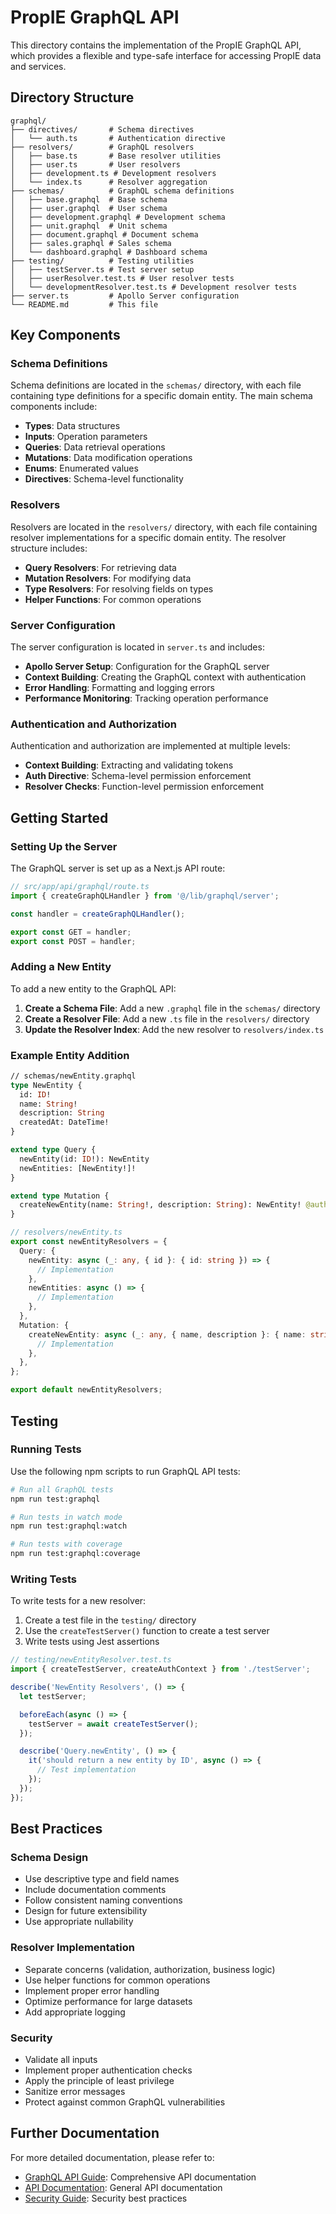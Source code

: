 # PropIE GraphQL API

This directory contains the implementation of the PropIE GraphQL API, which provides a flexible and type-safe interface for accessing PropIE data and services.

## Directory Structure

```
graphql/
├── directives/       # Schema directives
│   └── auth.ts       # Authentication directive
├── resolvers/        # GraphQL resolvers
│   ├── base.ts       # Base resolver utilities
│   ├── user.ts       # User resolvers
│   ├── development.ts # Development resolvers
│   └── index.ts      # Resolver aggregation
├── schemas/          # GraphQL schema definitions
│   ├── base.graphql  # Base schema
│   ├── user.graphql  # User schema
│   ├── development.graphql # Development schema
│   ├── unit.graphql  # Unit schema
│   ├── document.graphql # Document schema
│   ├── sales.graphql # Sales schema
│   └── dashboard.graphql # Dashboard schema
├── testing/          # Testing utilities
│   ├── testServer.ts # Test server setup
│   ├── userResolver.test.ts # User resolver tests
│   └── developmentResolver.test.ts # Development resolver tests
├── server.ts         # Apollo Server configuration
└── README.md         # This file
```

## Key Components

### Schema Definitions

Schema definitions are located in the `schemas/` directory, with each file containing type definitions for a specific domain entity. The main schema components include:

- **Types**: Data structures
- **Inputs**: Operation parameters
- **Queries**: Data retrieval operations
- **Mutations**: Data modification operations
- **Enums**: Enumerated values
- **Directives**: Schema-level functionality

### Resolvers

Resolvers are located in the `resolvers/` directory, with each file containing resolver implementations for a specific domain entity. The resolver structure includes:

- **Query Resolvers**: For retrieving data
- **Mutation Resolvers**: For modifying data
- **Type Resolvers**: For resolving fields on types
- **Helper Functions**: For common operations

### Server Configuration

The server configuration is located in `server.ts` and includes:

- **Apollo Server Setup**: Configuration for the GraphQL server
- **Context Building**: Creating the GraphQL context with authentication
- **Error Handling**: Formatting and logging errors
- **Performance Monitoring**: Tracking operation performance

### Authentication and Authorization

Authentication and authorization are implemented at multiple levels:

- **Context Building**: Extracting and validating tokens
- **Auth Directive**: Schema-level permission enforcement
- **Resolver Checks**: Function-level permission enforcement

## Getting Started

### Setting Up the Server

The GraphQL server is set up as a Next.js API route:

```typescript
// src/app/api/graphql/route.ts
import { createGraphQLHandler } from '@/lib/graphql/server';

const handler = createGraphQLHandler();

export const GET = handler;
export const POST = handler;
```

### Adding a New Entity

To add a new entity to the GraphQL API:

1. **Create a Schema File**: Add a new `.graphql` file in the `schemas/` directory
2. **Create a Resolver File**: Add a new `.ts` file in the `resolvers/` directory
3. **Update the Resolver Index**: Add the new resolver to `resolvers/index.ts`

### Example Entity Addition

```graphql
// schemas/newEntity.graphql
type NewEntity {
  id: ID!
  name: String!
  description: String
  createdAt: DateTime!
}

extend type Query {
  newEntity(id: ID!): NewEntity
  newEntities: [NewEntity!]!
}

extend type Mutation {
  createNewEntity(name: String!, description: String): NewEntity! @auth
}
```

```typescript
// resolvers/newEntity.ts
export const newEntityResolvers = {
  Query: {
    newEntity: async (_: any, { id }: { id: string }) => {
      // Implementation
    },
    newEntities: async () => {
      // Implementation
    },
  },
  Mutation: {
    createNewEntity: async (_: any, { name, description }: { name: string, description?: string }, context: GraphQLContext) => {
      // Implementation
    },
  },
};

export default newEntityResolvers;
```

## Testing

### Running Tests

Use the following npm scripts to run GraphQL API tests:

```bash
# Run all GraphQL tests
npm run test:graphql

# Run tests in watch mode
npm run test:graphql:watch

# Run tests with coverage
npm run test:graphql:coverage
```

### Writing Tests

To write tests for a new resolver:

1. Create a test file in the `testing/` directory
2. Use the `createTestServer()` function to create a test server
3. Write tests using Jest assertions

```typescript
// testing/newEntityResolver.test.ts
import { createTestServer, createAuthContext } from './testServer';

describe('NewEntity Resolvers', () => {
  let testServer;

  beforeEach(async () => {
    testServer = await createTestServer();
  });

  describe('Query.newEntity', () => {
    it('should return a new entity by ID', async () => {
      // Test implementation
    });
  });
});
```

## Best Practices

### Schema Design

- Use descriptive type and field names
- Include documentation comments
- Follow consistent naming conventions
- Design for future extensibility
- Use appropriate nullability

### Resolver Implementation

- Separate concerns (validation, authorization, business logic)
- Use helper functions for common operations
- Implement proper error handling
- Optimize performance for large datasets
- Add appropriate logging

### Security

- Validate all inputs
- Implement proper authentication checks
- Apply the principle of least privilege
- Sanitize error messages
- Protect against common GraphQL vulnerabilities

## Further Documentation

For more detailed documentation, please refer to:

- [GraphQL API Guide](../../docs/GRAPHQL_API_GUIDE.md): Comprehensive API documentation
- [API Documentation](../../API-DOCUMENTATION.md): General API documentation
- [Security Guide](../../SECURITY-GUIDE.md): Security best practices